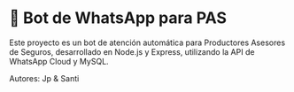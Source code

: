 # 🤖 Bot de WhatsApp para PAS

Este proyecto es un bot de atención automática para Productores Asesores de Seguros, desarrollado en Node.js y Express, utilizando la API de WhatsApp Cloud y MySQL.

Autores: Jp & Santi
